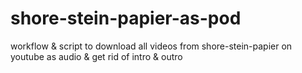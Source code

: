 # shore-stein-papier-as-pod
workflow &amp; script to download all videos from shore-stein-papier on youtube as audio &amp; get rid of intro &amp; outro
